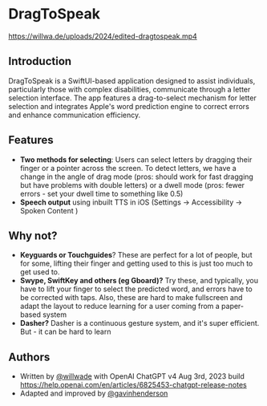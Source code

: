 # DragToSpeak


https://willwa.de/uploads/2024/edited-dragtospeak.mp4

## Introduction

DragToSpeak is a SwiftUI-based application designed to assist individuals, particularly those with complex disabilities, communicate through a letter selection interface. The app features a drag-to-select mechanism for letter selection and integrates Apple's word prediction engine to correct errors and enhance communication efficiency.

## Features

- **Two methods for selecting**: Users can select letters by dragging their finger or a pointer across the screen. To detect letters, we have a change in the angle of drag mode (pros: should work for fast dragging but have problems with double letters) or a dwell mode (pros: fewer errors - set your dwell time to something like 0.5)
- **Speech output** using inbuilt TTS in iOS (Settings -> Accessibility -> Spoken Content )


## Why not?

- **Keyguards or Touchguides**? These are perfect for a lot of people, but for some, lifting their finger and getting used to this is just too much to get used to. 
- **Swype, SwiftKey and others (eg Gboard)?** Try these, and typically, you have to lift your finger to select the predicted word, and errors have to be corrected with taps. Also, these are hard to make fullscreen and adapt the layout to reduce learning for a user coming from a paper-based system
- **Dasher?** Dasher is a continuous gesture system, and it's super efficient. But - it can be hard to learn


## Authors

- Written by [@willwade](https://www.github.com/willwade) with OpenAI ChatGPT v4 Aug 3rd, 2023 build https://help.openai.com/en/articles/6825453-chatgpt-release-notes
- Adapted and improved by [@gavinhenderson](https://github.com/gavinhenderson)

